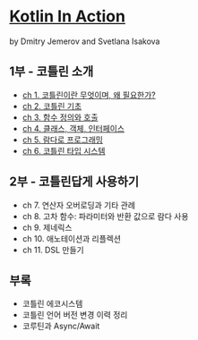 # [Kotlin In Action](http://www.yes24.com/Product/Goods/55148593)

by Dmitry Jemerov and Svetlana Isakova

## 1부 - 코틀린 소개

- [ch 1. 코틀린이란 무엇이며, 왜 필요한가?](./src/main/kotlin/ch1)
- [ch 2. 코틀린 기초](./src/main/kotlin/ch2)
- [ch 3. 함수 정의와 호출](./src/main/kotlin/ch3)
- [ch 4. 클래스, 객체, 인터페이스](./src/main/kotlin/ch4)
- [ch 5. 람다로 프로그래밍](./src/main/kotlin/ch5)
- [ch 6. 코틀린 타입 시스템](./src/main/kotlin/ch6)

## 2부 - 코틀린답게 사용하기

- ch 7. 연산자 오버로딩과 기타 관례
- ch 8. 고차 함수: 파라미터와 반환 값으로 람다 사용
- ch 9. 제네릭스
- ch 10. 애노테이션과 리플렉션
- ch 11. DSL 만들기

## 부록

- 코틀린 에코시스템
- 코틀린 언어 버전 변경 이력 정리
- 코루틴과 Async/Await 
